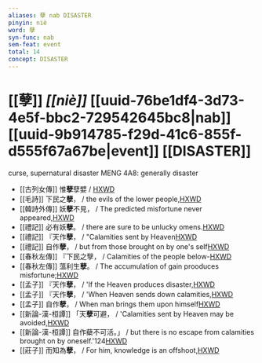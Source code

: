 ```yaml
---
aliases: 孽 nab DISASTER
pinyin: niè
word: 孽
syn-func: nab
sem-feat: event
total: 14
concept: DISASTER 
---
```

# [[孽]] *[[niè]]*  [[uuid-76be1df4-3d73-4e5f-bbc2-729542645bc8|nab]] [[uuid-9b914785-f29d-41c6-855f-d555f67a67be|event]] [[DISASTER]]
curse, supernatural disaster MENG 4A8: generally disaster
 - [[古列女傳]] 惟**孽**孽嬖 / [HXWD](https://hxwd.org/textview.html?location=CH1c0897_CHANT_007-1a.2)
 - [[毛詩]] 下民之**孽**， / the evils of the lower people,[HXWD](https://hxwd.org/textview.html?location=KR1c0001_tls_019-37a.6)
 - [[韓詩外傳]] 妖**孽**不見， / The predicted misfortune never appeared,[HXWD](https://hxwd.org/textview.html?location=KR1c0066_tls_003-2a.29)
 - [[禮記]] 必有妖**孽**。 / there are sure to be unlucky omens.[HXWD](https://hxwd.org/textview.html?location=KR1d0052_tls_032-22a.7)
 - [[禮記]] 『天作**孽**， / "Calamities sent by Heaven[HXWD](https://hxwd.org/textview.html?location=KR1d0052_tls_034-15a.28)
 - [[禮記]] 自作**孽**， / but from those brought on by one's self[HXWD](https://hxwd.org/textview.html?location=KR1d0052_tls_034-15a.30)
 - [[春秋左傳]] 『下民之孼， / Calamities of the people below-[HXWD](https://hxwd.org/textview.html?location=KR1e0001_tls_005-242a.51)
 - [[春秋左傳]] 薀利生**孽**。 / The accumulation of gain prooduces misfortune;[HXWD](https://hxwd.org/textview.html?location=KR1e0001_tls_010-253a.13)
 - [[孟子]] 『天作**孽**， / 'If the Heaven produces disaster,[HXWD](https://hxwd.org/textview.html?location=KR1h0001_tls_003-36a.34)
 - [[孟子]] 『天作**孽**， / 'When Heaven sends down calamities,[HXWD](https://hxwd.org/textview.html?location=KR1h0001_tls_007-8a.27)
 - [[孟子]] 自作**孽**， / When man brings them upon himself[HXWD](https://hxwd.org/textview.html?location=KR1h0001_tls_007-8a.29)
 - [[新論-漢-桓譚]] 「天**孽**可避， / 'Calamities sent by Heaven may be avoided,[HXWD](https://hxwd.org/textview.html?location=KR3j0192_tls_002-4a.52)
 - [[新論-漢-桓譚]] 自作蘗不可活。」 / but there is no escape from calamities brought on by oneself.'124[HXWD](https://hxwd.org/textview.html?location=KR3j0192_tls_002-4a.53)
 - [[莊子]] 而知為**孽**， / For him, knowledge is an offshoot,[HXWD](https://hxwd.org/textview.html?location=KR5c0126_tls_005-13a.16)